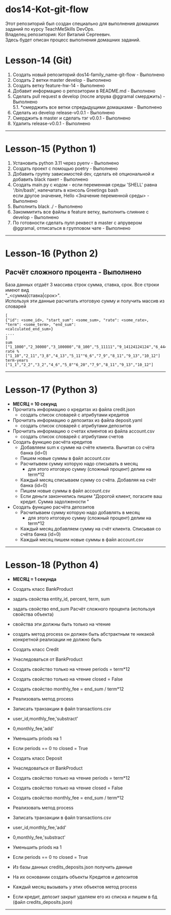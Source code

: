 # dos14-Kot-git-flow

Этот репозиторий был создан специально для выполнения домашних заданий по курсу TeachMeSkills DevOps.  
Владелец репозитория: Кот Виталий Сергеевич.  
Здесь будет описан процесс выполнения домашних заданий.  

# Lesson-14 (Git)  
1. Создать новый репозиторий dos14-family_name-git-flow - Выполнено  
2. Создать 2 ветки master develop - Выполнено  
3. Cоздать ветку feature-hw-14 - Выполнено  
4. Добавит информацию о репозитории в README.md - Выполнено  
5. Сделать pull request в develop (после апрува @ggramal смерджить) - Выполнено  
5.1. *cмерджить все ветки спредыдущими домашками  - Выполнено  
6. Сделать из develop release-v0.0.1  - Выполнено  
7. Cмерджить в master и сделать тэг v0.0.1 - Выполнено  
8. Удалить release-v0.0.1 - Выполнено  
---

# Lesson-15 (Python 1)  
1. Установить python 3.11 через pyenv - Выполнено  
2. Создать проект с помощью poetry - Выполнено  
3. Добавить группу зависимостей dev, сделать её опциональной и добавить black пакет - Выполнено  
4. Создать main.py с кодом - если переменная среды 'SHELL' равна '/bin/bash', напечатать в консоль Greetings bash  
если другое значение, Hello <Значение переменной среды> - Выполнено  
5. Выполнить black ./ - Выполнено  
6. Закоммитить все файлы в feature ветку, выполнить слияние с develop - Выполнено  
7. По готовности сделать пулл реквест в master с апрувером @ggramal, отписаться в групповом чате - Выполнено  
---

# Lesson-16 (Python 2)
## Расчёт сложного процента - Выполнено 
База данных отдаёт 3 массива cтрок сумма, cтавка, срок. Все строки имеют вид  
"<id>_<сумма|cтавка|срок>".   
Используя эти данные расчитать итоговую сумму и получить массив из словарей  
```
[  
{"id": <some_id>, "start_sum": <some_sum>, "rate": <some_rate>, "term": <some_term>, "end_sum":  
<calculated_end_sum>}  
....  
]  
sum ["1_1000","2_30000","3_100000","8_100","5_11111","9_14124124124","6_444","4_123456","7_100000000000","10_81214"]  
rate % ["1_10","2_11","3_8","4_13","5_11""6_6","7_9","8_11","9_13","10_12"]  
term-years ["1_1","2_2","3_2","4_6","5_8""6_20","7_9","8_11","9_13","10_12"]  
```
---

# Lesson-17 (Python 3)
* **МЕСЯЦ = 10 секунд**
* Прочитать информацию о кредитах из файла credit.json
    * создать список словарей с атрибутами кредитов
* Прочитать информацию о депозитах из файла deposit.yaml
    * создать список словарей с атрибутами депозитов
* Прочитать информацию о счетах клиентов из файла account.csv
    * создать список словарей с атрибутами счетов
* Создать функцию расчёта кредитов
    * Добавляем sum к сумме на счёте клиента. Вычитая со счёта банка (id=0)
    * Пишем новые суммы в файл account.csv
    * Расчитывем сумму которую надо списывать в месяц
        * для этого итоговую сумму (сложный процент) делим на term*12
    * Каждый месяц списываем сумму со счёта. Добавляя на счёт банка (id=0)
    * Пишем новые суммы в файл account.csv
    * Если деньги закончились пишем "Дорогой клиент, <id> погасите ваш кредит. Сумма задолжености
      <sum>"
* Создать функцию расчёта депозитов
    * Расчитываем сумму которую надо добавлять в месяц
        * для этого итоговую сумму (сложный процент) делим на term*12
    * Каждый месяц добавляем сумму на счёт клиента. Cписывая со счёта банка (id=0)
    * Каждый месяц пишем новые суммы в файл account.csv  
---


# Lesson-18 (Python 4)
* **МЕСЯЦ = 1 секунда**
* Создать класс BankProduct

* задать свойства entity_id, percent, term, sum

* задать свойство end_sum Расчёт сложного процента (используя свойства объекта)

* свойства эти должны быть только на чтение

* создать метод process он должен быть абстрактным те никакой конкретной реализации не должно быть

* Создать класс Credit

* Унаследоваться от BankProduct

* Создать свойство только на чтение periods = term*12

* Создать свойство только на чтение closed = False

* Создать свойство monthly_fee = end_sum / term*12

* Реализовать метод process

* Записать транзакции в файл transactions.csv

* user_id,monthly_fee,'substract'

* 0,monthly_fee,'add'

* Уменьшить priods на 1

* Если periods == 0 то closed = True

* Создать класс Deposit

* Унаследоваться от BankProduct

* Создать свойство только на чтение periods = term*12

* Создать свойство только на чтение closed = False

* Создать свойство monthly_fee = end_sum / term*12

* Реализовать метод process

* Записать транзакции в файл transactions.csv

* user_id,monthly_fee,'add'

* 0,monthly_fee,'substract'

* Уменьшить priods на 1

* Если periods == 0 то closed = True

* Из базы данных credits_deposits.json получить данные

* На их основании создать объекты Кредитов и депозитов

* Каждый месяц вызывать у этих объектов метод process

* Если кредит, депозит закрыт удаляем его из списка и пишем в бд (файл credits_deposits.json)
---